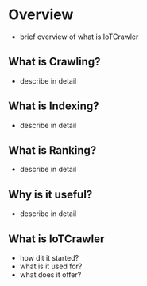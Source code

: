 # Overview
* brief overview of what is IoTCrawler
## What is Crawling?
* describe in detail
## What is Indexing?
* describe in detail
## What is Ranking?
* describe in detail
## Why is it useful?
* describe in detail
## What is IoTCrawler
* how dit it started?
* what is it used for?
* what does it offer?
